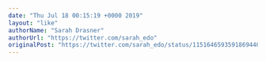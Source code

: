```yaml
---
date: "Thu Jul 18 00:15:19 +0000 2019"
layout: "like"
authorName: "Sarah Drasner"
authorUrl: "https://twitter.com/sarah_edo"
originalPost: "https://twitter.com/sarah_edo/status/1151646593591869440"
---
```


